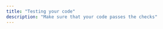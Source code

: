 ```yaml
---
title: "Testing your code"
description: "Make sure that your code passes the checks"
---
```


<script>
window.location = 'https://developers.home-assistant.io/docs/en/development_testing.html';
</script>